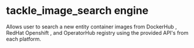 # tackle_image_search engine

Allows user to search  a new entity container images from  DockerHub , RedHat Openshift , and OperatorHub registry using the provided API's from each platform.


